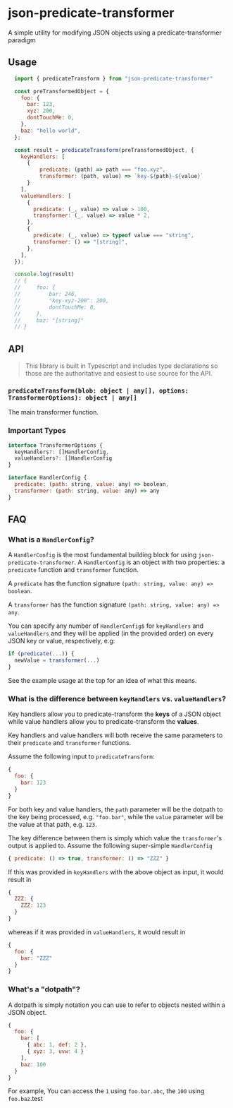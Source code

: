# json-predicate-transformer

A simple utility for modifying JSON objects using a predicate-transformer paradigm

## Usage

```js
  import { predicateTransform } from "json-predicate-transformer"

  const preTransformedObject = {
    foo: {
      bar: 123,
      xyz: 200,
      dontTouchMe: 0,
    },
    baz: "hello world",
  };

  const result = predicateTransform(preTransformedObject, {
    keyHandlers: [
      {
          predicate: (path) => path === "foo.xyz",
          transformer: (path, value) => `key-${path}-${value}`
      }
    ],
    valueHandlers: [
      {
        predicate: (_, value) => value > 100,
        transformer: (_, value) => value * 2,
      },
      {
        predicate: (_, value) => typeof value === "string",
        transformer: () => "[string]",
      },
    ],
  });

  console.log(result)
  // {
  //     foo: {
  //         bar: 246,
  //         "key-xyz-200": 200,
  //         dontTouchMe: 0,
  //     },
  //     baz: "[string]"
  // }
```

## API

> This library is built in Typescript and includes type declarations so those are the authoritative and easiest to use source for the API.

### `predicateTransform(blob: object | any[], options: TransformerOptions): object | any[]`
The main transformer function.

### Important Types
```js
interface TransformerOptions {
  keyHandlers?: []HandlerConfig,
  valueHandlers?: []HandlerConfig
}

interface HandlerConfig {
  predicate: (path: string, value: any) => boolean,
  transformer: (path: string, value: any) => any
}
```

## FAQ

### What is a `HandlerConfig`?
A `HandlerConfig` is the most fundamental building block for using `json-predicate-transformer`. A `HandlerConfig` is an object with two properties: a `predicate` function and `transformer` function. 

A `predicate` has the function signature `(path: string, value: any) => boolean`.

A `transformer` has the function signature `(path: string, value: any) => any`.

You can specify any number of `HandlerConfig`s for `keyHandlers` and `valueHandlers` and they will be applied (in the provided order) on every JSON key or value, respectively, e.g:
```js
if (predicate(...)) {
  newValue = transformer(...)
}
```
See the example usage at the top for an idea of what this means.

### What is the difference between `keyHandlers` vs. `valueHandlers`?
Key handlers allow you to predicate-transform the **keys** of a JSON object while value handlers allow you to predicate-transform the **values**.

Key handlers and value handlers will both receive the same parameters to their `predicate` and `transformer` functions.

Assume the following input to `predicateTransform`:
```js
{
  foo: {
    bar: 123
  }
}
```

For both key and value handlers, the `path` parameter will be the dotpath to the key being processed, e.g. `"foo.bar"`, while the `value` parameter will be the value at that path, e.g. `123`.

The key difference between them is simply which value the `transformer`'s output is applied to. Assume the following super-simple `HandlerConfig`
```js
{ predicate: () => true, transformer: () => "ZZZ" }
```

If this was provided in `keyHandlers` with the above object as input, it would result in
```js
{
  ZZZ: {
    ZZZ: 123
  }
}
```
whereas if it was provided in `valueHandlers`, it would result in
```js
{
  foo: {
    bar: "ZZZ"
  }
}
```

### What's a "dotpath"?

A dotpath is simply notation you can use to refer to objects nested within a JSON object.
```js
{
  foo: {
    bar: [
      { abc: 1, def: 2 },
      { xyz: 3, uvw: 4 }
    ],
    baz: 100
  }
}
```

For example, You can access the `1` using `foo.bar.abc`, the `100` using `foo.baz`.test
